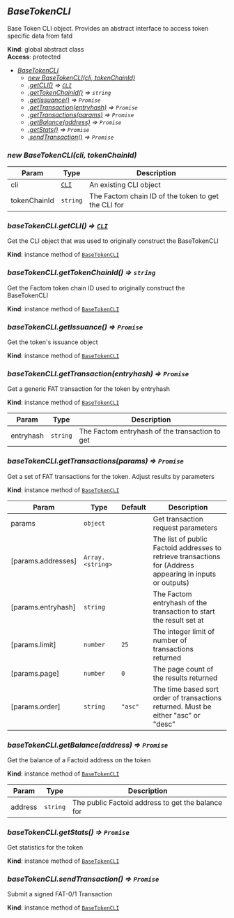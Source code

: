 <a name="BaseTokenCLI"></a>

## *BaseTokenCLI*
Base Token CLI object. Provides an abstract interface to access token specific data from fatd

**Kind**: global abstract class  
**Access**: protected  

* *[BaseTokenCLI](#BaseTokenCLI)*
    * *[new BaseTokenCLI(cli, tokenChainId)](#new_BaseTokenCLI_new)*
    * *[.getCLI()](#BaseTokenCLI+getCLI) ⇒ [<code>CLI</code>](#CLI)*
    * *[.getTokenChainId()](#BaseTokenCLI+getTokenChainId) ⇒ <code>string</code>*
    * *[.getIssuance()](#BaseTokenCLI+getIssuance) ⇒ <code>Promise</code>*
    * *[.getTransaction(entryhash)](#BaseTokenCLI+getTransaction) ⇒ <code>Promise</code>*
    * *[.getTransactions(params)](#BaseTokenCLI+getTransactions) ⇒ <code>Promise</code>*
    * *[.getBalance(address)](#BaseTokenCLI+getBalance) ⇒ <code>Promise</code>*
    * *[.getStats()](#BaseTokenCLI+getStats) ⇒ <code>Promise</code>*
    * *[.sendTransaction()](#BaseTokenCLI+sendTransaction) ⇒ <code>Promise</code>*

<a name="new_BaseTokenCLI_new"></a>

### *new BaseTokenCLI(cli, tokenChainId)*

| Param | Type | Description |
| --- | --- | --- |
| cli | [<code>CLI</code>](#CLI) | An existing CLI object |
| tokenChainId | <code>string</code> | The Factom chain ID of the token to get the CLI for |

<a name="BaseTokenCLI+getCLI"></a>

### *baseTokenCLI.getCLI() ⇒ [<code>CLI</code>](#CLI)*
Get the CLI object that was used to originally construct the BaseTokenCLI

**Kind**: instance method of [<code>BaseTokenCLI</code>](#BaseTokenCLI)  
<a name="BaseTokenCLI+getTokenChainId"></a>

### *baseTokenCLI.getTokenChainId() ⇒ <code>string</code>*
Get the Factom token chain ID used to originally construct the BaseTokenCLI

**Kind**: instance method of [<code>BaseTokenCLI</code>](#BaseTokenCLI)  
<a name="BaseTokenCLI+getIssuance"></a>

### *baseTokenCLI.getIssuance() ⇒ <code>Promise</code>*
Get the token's issuance object

**Kind**: instance method of [<code>BaseTokenCLI</code>](#BaseTokenCLI)  
<a name="BaseTokenCLI+getTransaction"></a>

### *baseTokenCLI.getTransaction(entryhash) ⇒ <code>Promise</code>*
Get a generic FAT transaction for the token by entryhash

**Kind**: instance method of [<code>BaseTokenCLI</code>](#BaseTokenCLI)  

| Param | Type | Description |
| --- | --- | --- |
| entryhash | <code>string</code> | The Factom entryhash of the transaction to get |

<a name="BaseTokenCLI+getTransactions"></a>

### *baseTokenCLI.getTransactions(params) ⇒ <code>Promise</code>*
Get a set of FAT transactions for the token. Adjust results by parameters

**Kind**: instance method of [<code>BaseTokenCLI</code>](#BaseTokenCLI)  

| Param | Type | Default | Description |
| --- | --- | --- | --- |
| params | <code>object</code> |  | Get transaction request parameters |
| [params.addresses] | <code>Array.&lt;string&gt;</code> |  | The list of public Factoid addresses to retrieve transactions for (Address appearing in inputs or outputs) |
| [params.entryhash] | <code>string</code> |  | The Factom entryhash of the transaction to start the result set at |
| [params.limit] | <code>number</code> | <code>25</code> | The integer limit of number of transactions returned |
| [params.page] | <code>number</code> | <code>0</code> | The page count of the results returned |
| [params.order] | <code>string</code> | <code>&quot;asc&quot;</code> | The time based sort order of transactions returned. Must be either "asc" or "desc" |

<a name="BaseTokenCLI+getBalance"></a>

### *baseTokenCLI.getBalance(address) ⇒ <code>Promise</code>*
Get the balance of a Factoid address on the token

**Kind**: instance method of [<code>BaseTokenCLI</code>](#BaseTokenCLI)  

| Param | Type | Description |
| --- | --- | --- |
| address | <code>string</code> | The public Factoid address to get the balance for |

<a name="BaseTokenCLI+getStats"></a>

### *baseTokenCLI.getStats() ⇒ <code>Promise</code>*
Get statistics for the token

**Kind**: instance method of [<code>BaseTokenCLI</code>](#BaseTokenCLI)  
<a name="BaseTokenCLI+sendTransaction"></a>

### *baseTokenCLI.sendTransaction() ⇒ <code>Promise</code>*
Submit a signed FAT-0/1 Transaction

**Kind**: instance method of [<code>BaseTokenCLI</code>](#BaseTokenCLI)  
